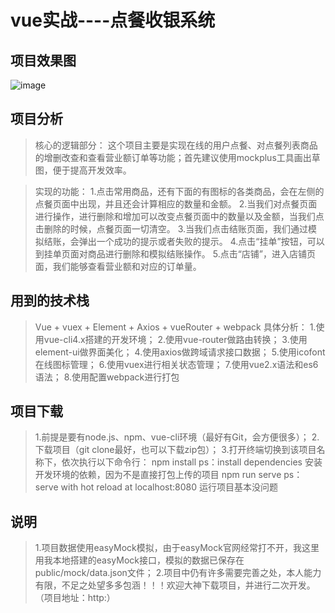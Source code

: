 # vue实战----点餐收银系统

## 项目效果图

![image]()

## 项目分析

>核心的逻辑部分：
这个项目主要是实现在线的用户点餐、对点餐列表商品的增删改查和查看营业额订单等功能；首先建议使用mockplus工具画出草图，便于提高开发效率。

>实现的功能：
>1.点击常用商品，还有下面的有图标的各类商品，会在左侧的点餐页面中出现，并且还会计算相应的数量和金额。
2.当我们对点餐页面进行操作，进行删除和增加可以改变点餐页面中的数量以及金额，当我们点击删除的时候，点餐页面一切清空。
3.当我们点击结账页面，我们通过模拟结账，会弹出一个成功的提示或者失败的提示。
4.点击“挂单”按钮，可以到挂单页面对商品进行删除和模拟结账操作。
5.点击“店铺”，进入店铺页面，我们能够查看营业额和对应的订单量。

## 用到的技术栈

>Vue + vuex + Element + Axios + vueRouter + webpack
>具体分析：
1.使用vue-cli4.x搭建的开发环境；
2.使用vue-router做路由转换；
3.使用element-ui做界面美化；
4.使用axios做跨域请求接口数据；
5.使用icofont在线图标管理；
6.使用vuex进行相关状态管理；
7.使用vue2.x语法和es6语法；
8.使用配置webpack进行打包

## 项目下载

>1.前提是要有node.js、npm、vue-cli环境（最好有Git，会方便很多）；
>2.下载项目（git clone最好，也可以下载zip包）；
>3.打开终端切换到该项目名称下，依次执行以下命令行：
>npm install
>ps：install dependencies 安装开发环境的依赖，因为不是直接打包上传的项目
>npm run serve
>ps：serve with hot reload at localhost:8080 运行项目基本没问题

## 说明

>1.项目数据使用easyMock模拟，由于easyMock官网经常打不开，我这里用我本地搭建的easyMock接口，模拟的数据已保存在public/mock/data.json文件；
>2.项目中仍有许多需要完善之处，本人能力有限，不足之处望多多包涵！！！欢迎大神下载项目，并进行二次开发。
（项目地址：http:）
